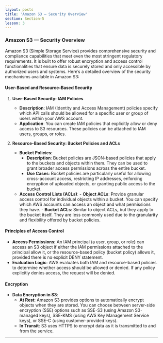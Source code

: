 ```yaml
---
layout: posts
title: 'Amazon S3 — Security Overview'
section: Section-5
lesson: 3
---
```


### Amazon S3 — Security Overview

Amazon S3 (Simple Storage Service) provides comprehensive security and compliance capabilities that meet even the most stringent regulatory requirements. It is built to offer robust encryption and access control functionalities that ensure data is securely stored and only accessible by authorized users and systems. Here’s a detailed overview of the security mechanisms available in Amazon S3:

<!-- pagebreak -->

#### User-Based and Resource-Based Security

1. **User-Based Security: IAM Policies**

   - **Description**: IAM (Identity and Access Management) policies specify which API calls should be allowed for a specific user or group of users within your AWS account.
   - **Application**: You can create IAM policies that explicitly allow or deny access to S3 resources. These policies can be attached to IAM users, groups, or roles.

2. **Resource-Based Security: Bucket Policies and ACLs**
   - **Bucket Policies**:
     - **Description**: Bucket policies are JSON-based policies that apply to the buckets and objects within them. They can be used to grant broader access permissions across the entire bucket.
     - **Use Cases**: Bucket policies are particularly useful for allowing cross-account access, restricting IP addresses, enforcing encryption of uploaded objects, or granting public access to the bucket.
   - **Access Control Lists (ACLs)**: - **Object ACLs**: Provide granular access control for individual objects within a bucket. You can specify which AWS accounts can access an object and what permissions they have. - **Bucket ACLs**: Similar to object ACLs, but they apply to the bucket itself. They are less commonly used due to the granularity and flexibility offered by bucket policies.
   <!-- pagebreak -->

#### Principles of Access Control

- **Access Permissions**: An IAM principal (a user, group, or role) can access an S3 object if either the IAM permissions attached to the principal allow it, or the resource-based policy (bucket policy) allows it, provided there is no explicit DENY statement.
- **Evaluation Logic**: AWS evaluates both IAM and resource-based policies to determine whether access should be allowed or denied. If any policy explicitly denies access, the request will be denied.
<!-- pagebreak -->

#### Encryption

- **Data Encryption in S3**:
  - **At Rest**: Amazon S3 provides options to automatically encrypt objects when they are stored. You can choose between server-side encryption (SSE) options such as SSE-S3 (using Amazon S3-managed keys), SSE-KMS (using AWS Key Management Service keys), or SSE-C (using customer-provided keys).
  - **In Transit**: S3 uses HTTPS to encrypt data as it is transmitted to and from the service.

---
